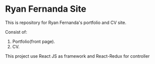 # Ryan Fernanda Site
This is repository for Ryan Fernanda's portfolio and CV site.

Consist of:
1. Portfolio(front page).
2. CV.

This project use React JS as framework and React-Redux for controller